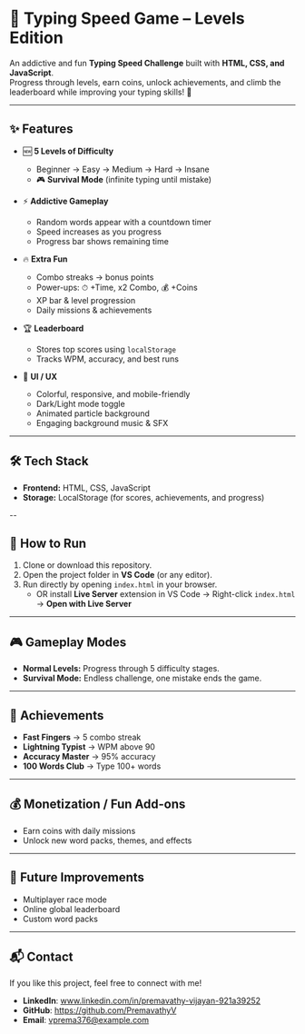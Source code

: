 # 🎯 Typing Speed Game – Levels Edition  

An addictive and fun **Typing Speed Challenge** built with **HTML, CSS, and JavaScript**.  
Progress through levels, earn coins, unlock achievements, and climb the leaderboard while improving your typing skills! 🚀  

---

## ✨ Features  

- 🆕 **5 Levels of Difficulty**  
  - Beginner → Easy → Medium → Hard → Insane  
  - 🎮 **Survival Mode** (infinite typing until mistake) 

- ⚡ **Addictive Gameplay**  
  - Random words appear with a countdown timer  
  - Speed increases as you progress  
  - Progress bar shows remaining time  

- 🔥 **Extra Fun**  
  - Combo streaks → bonus points  
  - Power-ups: ⏱ +Time, x2 Combo, 💰 +Coins  
  - XP bar & level progression  
  - Daily missions & achievements 

- 🏆 **Leaderboard**  
  - Stores top scores using `localStorage`  
  - Tracks WPM, accuracy, and best runs  

- 🎨 **UI / UX**  
  - Colorful, responsive, and mobile-friendly  
  - Dark/Light mode toggle  
  - Animated particle background  
  - Engaging background music & SFX  

---



## 🛠 Tech Stack  
- **Frontend:** HTML, CSS, JavaScript  
- **Storage:** LocalStorage (for scores, achievements, and progress)  

--

## 🚀 How to Run  

1. Clone or download this repository.  
2. Open the project folder in **VS Code** (or any editor).  
3. Run directly by opening `index.html` in your browser.  
   - OR install **Live Server** extension in VS Code → Right-click `index.html` → **Open with Live Server**  

---

## 🎮 Gameplay Modes  
- **Normal Levels:** Progress through 5 difficulty stages.  
- **Survival Mode:** Endless challenge, one mistake ends the game.  

---

## 🏅 Achievements  
- **Fast Fingers** → 5 combo streak  
- **Lightning Typist** → WPM above 90  
- **Accuracy Master** → 95% accuracy  
- **100 Words Club** → Type 100+ words  

---

## 💰 Monetization / Fun Add-ons  
- Earn coins with daily missions  
- Unlock new word packs, themes, and effects  

---

## 📌 Future Improvements  
- Multiplayer race mode  
- Online global leaderboard  
- Custom word packs  

---

## 📬 Contact
If you like this project, feel free to connect with me!  

- **LinkedIn**: www.linkedin.com/in/premavathy-vijayan-921a39252
- **GitHub**: https://github.com/PremavathyV
- **Email**: vprema376@example.com 

